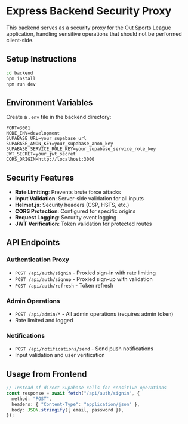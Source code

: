 # Express Backend Security Proxy

This backend serves as a security proxy for the Out Sports League application, handling sensitive operations that should not be performed client-side.

## Setup Instructions

```bash
cd backend
npm install
npm run dev
```

## Environment Variables

Create a `.env` file in the backend directory:

```
PORT=3001
NODE_ENV=development
SUPABASE_URL=your_supabase_url
SUPABASE_ANON_KEY=your_supabase_anon_key
SUPABASE_SERVICE_ROLE_KEY=your_supabase_service_role_key
JWT_SECRET=your_jwt_secret
CORS_ORIGIN=http://localhost:3000
```

## Security Features

- **Rate Limiting**: Prevents brute force attacks
- **Input Validation**: Server-side validation for all inputs
- **Helmet.js**: Security headers (CSP, HSTS, etc.)
- **CORS Protection**: Configured for specific origins
- **Request Logging**: Security event logging
- **JWT Verification**: Token validation for protected routes

## API Endpoints

### Authentication Proxy

- `POST /api/auth/signin` - Proxied sign-in with rate limiting
- `POST /api/auth/signup` - Proxied sign-up with validation
- `POST /api/auth/refresh` - Token refresh

### Admin Operations

- `POST /api/admin/*` - All admin operations (requires admin token)
- Rate limited and logged

### Notifications

- `POST /api/notifications/send` - Send push notifications
- Input validation and user verification

## Usage from Frontend

```typescript
// Instead of direct Supabase calls for sensitive operations
const response = await fetch("/api/auth/signin", {
  method: "POST",
  headers: { "Content-Type": "application/json" },
  body: JSON.stringify({ email, password }),
});
```
